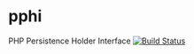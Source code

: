 # pphi
PHP Persistence Holder Interface
[![Build Status](https://travis-ci.org/Hovensoft/pphi.svg?branch=master)](https://travis-ci.org/Hovensoft/pphi)
